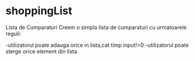 # shoppingList
Lista de Cumparaturi
Creem o simpla lista de cumparaturi cu urmatoarele reguli:

-utilizatorul poate adauga orice in lista,cat timp input!=0
-utilizatorul poate sterge orice element din lista 
